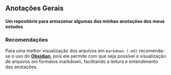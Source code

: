 ## Anotações Gerais

#### Um repositório para armazenar algumas das minhas anotações dos meus estudos

### Recomendações

Para uma melhor visualização dos arquivos em `markdown (.md)` recomenda-se o uso do **[Obsidian](https://obsidian.md/)**, pois ele permite com que seja possível a visualização de arquivos em formatos markdown, facilitando a leitura e entendimento das anotações.